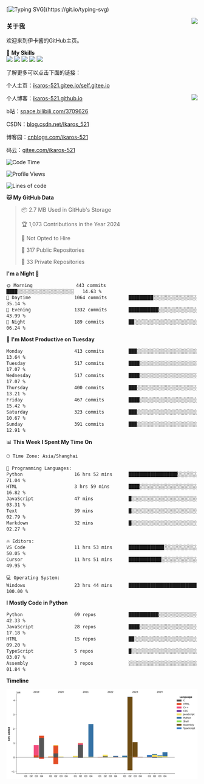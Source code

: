 [![Typing SVG](https://readme-typing-svg.herokuapp.com?size=25&duration=3000&color=8C43EA&vCenter=true&width=200&height=40&lines=Hi+Welcome+%F0%9F%91%8B%F0%9F%8F%BB;I'm+Love丶伊卡洛斯~~)](https://git.io/typing-svg)

<a href="#">
  <img align="right" src="https://github-readme-stats.vercel.app/api?username=Ikaros-521&count_private=true&show_icons=true&bg_color=15,f2f7fd,E0EAFC" />
</a>

### 关于我

欢迎来到伊卡酱的GitHub主页。

🌟 **My Skills**  
![](https://img.shields.io/badge/-C-A8B9CC?style=flat-square&logo=C&logoColor=fff)
![](https://img.shields.io/badge/-Python-3776AB?style=flat-square&logo=Python&logoColor=fff)
![](https://img.shields.io/badge/-JavaScript-F7DF1E?style=flat-square&logo=JavaScript&logoColor=fff)
![](https://img.shields.io/badge/-C++-00599C?style=flat-square&logo=Cpp&logoColor=fff)
![](https://img.shields.io/badge/-Linux-000000?style=flat-square&logo=Linux&logoColor=fff)

了解更多可以点击下面的链接：  

个人主页：[ikaros-521.gitee.io/self.gitee.io](https://ikaros-521.gitee.io/self.gitee.io/)  

<img align='right' src="https://github.com/Ikaros-521/Ikaros-521/assets/40910637/3a5e50bc-91dc-4aa5-b7a0-8b27ad1c2b33" height="330">

个人博客：[ikaros-521.github.io](https://ikaros-521.github.io/)  

b站：[space.bilibili.com/3709626](https://space.bilibili.com/3709626)  

CSDN：[blog.csdn.net/Ikaros_521](https://blog.csdn.net/Ikaros_521)  

博客园：[cnblogs.com/ikaros-521](https://www.cnblogs.com/ikaros-521)  

码云：[gitee.com/ikaros-521](https://gitee.com/ikaros-521)  


<!--START_SECTION:waka-->
![Code Time](http://img.shields.io/badge/Code%20Time-2%2C054%20hrs%2054%20mins-blue)

![Profile Views](http://img.shields.io/badge/Profile%20Views-3-blue)

![Lines of code](https://img.shields.io/badge/From%20Hello%20World%20I%27ve%20Written-13.3%20million%20lines%20of%20code-blue)

**🐱 My GitHub Data** 

> 📦 2.7 MB Used in GitHub's Storage 
 > 
> 🏆 1,073 Contributions in the Year 2024
 > 
> 🚫 Not Opted to Hire
 > 
> 📜 317 Public Repositories 
 > 
> 🔑 33 Private Repositories 
 > 
**I'm a Night 🦉** 

```text
🌞 Morning                443 commits         ████░░░░░░░░░░░░░░░░░░░░░   14.63 % 
🌆 Daytime                1064 commits        █████████░░░░░░░░░░░░░░░░   35.14 % 
🌃 Evening                1332 commits        ███████████░░░░░░░░░░░░░░   43.99 % 
🌙 Night                  189 commits         ██░░░░░░░░░░░░░░░░░░░░░░░   06.24 % 
```
📅 **I'm Most Productive on Tuesday** 

```text
Monday                   413 commits         ███░░░░░░░░░░░░░░░░░░░░░░   13.64 % 
Tuesday                  517 commits         ████░░░░░░░░░░░░░░░░░░░░░   17.07 % 
Wednesday                517 commits         ████░░░░░░░░░░░░░░░░░░░░░   17.07 % 
Thursday                 400 commits         ███░░░░░░░░░░░░░░░░░░░░░░   13.21 % 
Friday                   467 commits         ████░░░░░░░░░░░░░░░░░░░░░   15.42 % 
Saturday                 323 commits         ███░░░░░░░░░░░░░░░░░░░░░░   10.67 % 
Sunday                   391 commits         ███░░░░░░░░░░░░░░░░░░░░░░   12.91 % 
```


📊 **This Week I Spent My Time On** 

```text
🕑︎ Time Zone: Asia/Shanghai

💬 Programming Languages: 
Python                   16 hrs 52 mins      ██████████████████░░░░░░░   71.04 % 
HTML                     3 hrs 59 mins       ████░░░░░░░░░░░░░░░░░░░░░   16.82 % 
JavaScript               47 mins             █░░░░░░░░░░░░░░░░░░░░░░░░   03.31 % 
Text                     39 mins             █░░░░░░░░░░░░░░░░░░░░░░░░   02.79 % 
Markdown                 32 mins             █░░░░░░░░░░░░░░░░░░░░░░░░   02.27 % 

🔥 Editors: 
VS Code                  11 hrs 53 mins      █████████████░░░░░░░░░░░░   50.05 % 
Cursor                   11 hrs 51 mins      ████████████░░░░░░░░░░░░░   49.95 % 

💻 Operating System: 
Windows                  23 hrs 44 mins      █████████████████████████   100.00 % 
```

**I Mostly Code in Python** 

```text
Python                   69 repos            ███████████░░░░░░░░░░░░░░   42.33 % 
JavaScript               28 repos            ████░░░░░░░░░░░░░░░░░░░░░   17.18 % 
HTML                     15 repos            ██░░░░░░░░░░░░░░░░░░░░░░░   09.20 % 
TypeScript               5 repos             █░░░░░░░░░░░░░░░░░░░░░░░░   03.07 % 
Assembly                 3 repos             ░░░░░░░░░░░░░░░░░░░░░░░░░   01.84 % 
```



**Timeline**

![Lines of Code chart](https://raw.githubusercontent.com/Ikaros-521/Ikaros-521/main/assets/bar_graph.png)


<!--END_SECTION:waka-->


<!--
**Ikaros-521/Ikaros-521** is a ✨ _special_ ✨ repository because its `README.md` (this file) appears on your GitHub profile.

Here are some ideas to get you started:

- 🔭 I’m currently working on ...
- 🌱 I’m currently learning ...
- 👯 I’m looking to collaborate on ...
- 🤔 I’m looking for help with ...
- 💬 Ask me about ...
- 📫 How to reach me: ...
- 😄 Pronouns: ...
- ⚡ Fun fact: ...
-->

